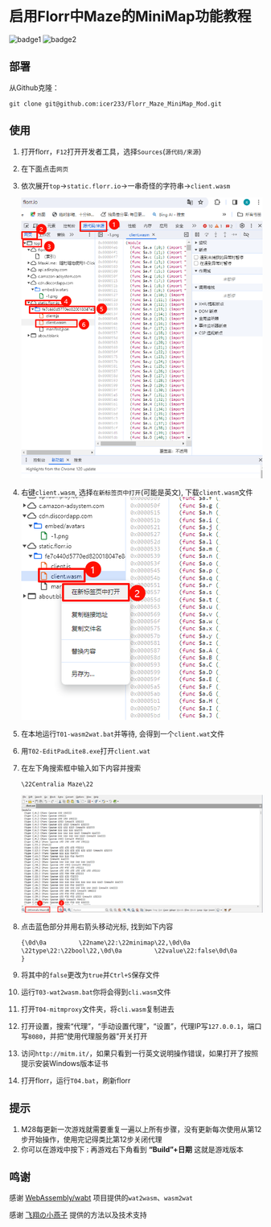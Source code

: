 # 启用Florr中Maze的MiniMap功能教程
![badge1](https://img.shields.io/badge/License-MIT-blue) ![badge2](https://img.shields.io/badge/Language-Python-green)


## 部署

从Github克隆：

```
git clone git@github.com:icer233/Florr_Maze_MiniMap_Mod.git
```

## 使用

1. 打开florr，`F12`打开开发者工具，选择`Sources`(`源代码/来源`)

2. 在下面点击`网页`

3. 依次展开`top`->`static.florr.io`->一串奇怪的字符串->`client.wasm`

   ![1](README.assets/1.png)

4. 右键`client.wasm`, 选择`在新标签页中打开`(可能是英文), 下载`client.wasm`文件
   ![2](README.assets/2.png)

5. 在本地运行`T01-wasm2wat.bat`并等待, 会得到一个`client.wat`文件

6. 用`T02-EditPadLite8.exe`打开`client.wat`

7. 在左下角搜索框中输入如下内容并搜索

   ```
   \22Centralia Maze\22
   ```
   ![3](README.assets/3.png)

8. 点击蓝色部分并用右箭头移动光标, 找到如下内容

   ```
   {\0d\0a         \22name\22:\22minimap\22,\0d\0a         \22type\22:\22bool\22,\0d\0a         \22value\22:false\0d\0a        }
   ```

9. 将其中的`false`更改为`true`并`Ctrl+S`保存文件

10. 运行`T03-wat2wasm.bat`你将会得到`cli.wasm`文件

11. 打开`T04-mitmproxy`文件夹，将`cli.wasm`复制进去

12. 打开设置，搜索“代理”，“手动设置代理”，“设置”，代理IP写`127.0.0.1`，端口写`8080`，并把“使用代理服务器”开关打开

13. 访问`http://mitm.it/`，如果只看到一行英文说明操作错误，如果打开了按照提示安装Windows版本证书

14. 打开florr，运行`T04.bat`，刷新florr

## 提示

1. M28每更新一次游戏就需要重复一遍以上所有步骤，没有更新每次使用从第12步开始操作，使用完记得类比第12步关闭代理
2. 你可以在游戏中按下`；`再游戏右下角看到 **“Build”+日期** 这就是游戏版本

## 鸣谢

感谢 [WebAssembly/wabt](https://github.com/WebAssembly/wabt) 项目提供的`wat2wasm`、`wasm2wat`

感谢 [飞翔の小燕子](https://space.bilibili.com/495300593) 提供的方法以及技术支持

